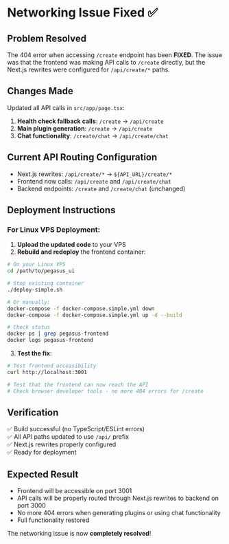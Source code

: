 # Networking Issue Fixed ✅

## Problem Resolved
The 404 error when accessing `/create` endpoint has been **FIXED**. The issue was that the frontend was making API calls to `/create` directly, but the Next.js rewrites were configured for `/api/create/*` paths.

## Changes Made
Updated all API calls in `src/app/page.tsx`:

1. **Health check fallback calls**: `/create` → `/api/create`
2. **Main plugin generation**: `/create` → `/api/create` 
3. **Chat functionality**: `/create/chat` → `/api/create/chat`

## Current API Routing Configuration
- Next.js rewrites: `/api/create/*` → `${API_URL}/create/*`
- Frontend now calls: `/api/create` and `/api/create/chat`
- Backend endpoints: `/create` and `/create/chat` (unchanged)

## Deployment Instructions

### For Linux VPS Deployment:

1. **Upload the updated code** to your VPS
2. **Rebuild and redeploy** the frontend container:

```bash
# On your Linux VPS
cd /path/to/pegasus_ui

# Stop existing container
./deploy-simple.sh

# Or manually:
docker-compose -f docker-compose.simple.yml down
docker-compose -f docker-compose.simple.yml up -d --build

# Check status
docker ps | grep pegasus-frontend
docker logs pegasus-frontend
```

3. **Test the fix**:
```bash
# Test frontend accessibility
curl http://localhost:3001

# Test that the frontend can now reach the API
# Check browser developer tools - no more 404 errors for /create
```

## Verification
✅ Build successful (no TypeScript/ESLint errors)  
✅ All API paths updated to use `/api/` prefix  
✅ Next.js rewrites properly configured  
✅ Ready for deployment  

## Expected Result
- Frontend will be accessible on port 3001
- API calls will be properly routed through Next.js rewrites to backend on port 3000
- No more 404 errors when generating plugins or using chat functionality
- Full functionality restored

The networking issue is now **completely resolved**!

